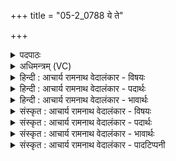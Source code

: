 +++
title = "05-2_0788 ये ते"

+++
<details><summary>पदपाठः</summary>

ये꣢। ते꣣। पवि꣡त्र꣢म्। ऊ꣣र्म꣡यः꣢। अ꣣भिक्ष꣡र꣢न्ति। अ꣣भि। क्ष꣡र꣢꣯न्ति। धा꣡र꣢꣯या। ते꣡भिः꣢꣯। नः꣣। सोम। मृडय। ७८८।
</details>

<details><summary>अधिमन्त्रम् (VC)</summary>

- पवमानः सोमः
- अहमीयुराङ्गिरसः
- गायत्री
- षड्जः
</details>

<details><summary>हिन्दी : आचार्य रामनाथ वेदालंकार - विषयः</summary>

अगले मन्त्र में फिर उन्हीं को सम्बोधन है।
</details>

<details><summary>हिन्दी : आचार्य रामनाथ वेदालंकार - पदार्थः</summary>

पदार्थान्वयभाषाः -  हे(सोम)ज्ञान के प्रेरक परमात्मन् वा आचार्य! (ये ते)जो आपकी(ऊर्मयः)आनन्दरस और ज्ञानरस की लहरें(धारया)धारारूप से(पवित्रम्)पवित्र हृदय को(अभि)लक्ष्य करके(क्षरन्ति)बहती हैं, (तेभिः)उनसे(नः)हमें(मृडय)सुखी कीजिए ॥२॥
</details>

<details><summary>हिन्दी : आचार्य रामनाथ वेदालंकार - भावार्थः</summary>

भावार्थभाषाः -  परमेश्वर स्तोताओं को आनन्दरस की लहरों से और आचार्य शिष्यों को ज्ञानरस की लहरों से तरङ्गित करते हैं ॥२॥
</details>

<details><summary>संस्कृत : आचार्य रामनाथ वेदालंकार - विषयः</summary>

अथ पुनरपि तावेव सम्बोध्येते।
</details>

<details><summary>संस्कृत : आचार्य रामनाथ वेदालंकार - पदार्थः</summary>

पदार्थान्वयभाषाः -  हे(सोम)ज्ञानप्रेरक परमात्मन् आचार्य वा! (ये ते)ये तव(ऊर्मयः)आनन्दरसस्य ज्ञानरसस्य वा तरङ्गाः(धारया)धारारूपेण(पवित्रम्)पावनं हृदयम्(अभि)अभिलक्ष्य(क्षरन्ति)प्रवहन्ति(तेभिः)तैः(नः)अस्मान्(मृडय)सुखय ॥२॥
</details>

<details><summary>संस्कृत : आचार्य रामनाथ वेदालंकार - भावार्थः</summary>

भावार्थभाषाः -  परमेश्वरः स्तोतॄनानन्दरसतरङ्गैराचार्यश्च शिष्यान् ज्ञानरसतरङ्गैस्तरङ्गयतः ॥२॥
</details>

<details><summary>संस्कृत : आचार्य रामनाथ वेदालंकार - पादटिप्पनी</summary>

टिप्पणी:   १.ऋ० ९।६१।५।
</details>